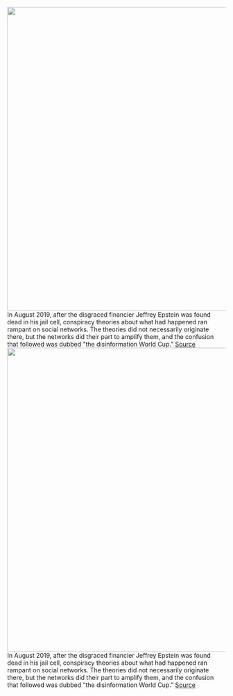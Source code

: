 <img src='https://cdn.vox-cdn.com/thumbor/m4yVYKyIOk0JAQ5J9-eKytiTRGg=/0x0:2040x1360/1200x800/filters:focal(857x517:1183x843)/cdn.vox-cdn.com/uploads/chorus_image/image/67343143/acastro_180827_1777_0002.0.jpg' width='700px' /><br/>
In August 2019, after the disgraced financier Jeffrey Epstein was found dead in his jail cell, conspiracy theories about what had happened ran rampant on social networks. The theories did not necessarily originate there, but the networks did their part to amplify them, and the confusion that followed was dubbed “the disinformation World Cup.”
<a href='https://www.theverge.com/interface/2020/9/2/21413001/twitter-trends-labels-representative-tweets-conspiracies-misinformation'> Source <a/><img src='https://cdn.vox-cdn.com/thumbor/m4yVYKyIOk0JAQ5J9-eKytiTRGg=/0x0:2040x1360/1200x800/filters:focal(857x517:1183x843)/cdn.vox-cdn.com/uploads/chorus_image/image/67343143/acastro_180827_1777_0002.0.jpg' width='700px' /><br/>
In August 2019, after the disgraced financier Jeffrey Epstein was found dead in his jail cell, conspiracy theories about what had happened ran rampant on social networks. The theories did not necessarily originate there, but the networks did their part to amplify them, and the confusion that followed was dubbed “the disinformation World Cup.”
<a href='https://www.theverge.com/interface/2020/9/2/21413001/twitter-trends-labels-representative-tweets-conspiracies-misinformation'> Source <a/>